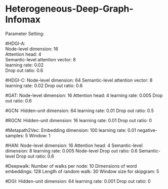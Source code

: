# Heterogeneous-Deep-Graph-Infomax

Parameter Setting:

#HDGI-A: <br>
Node-level dimension: 16<br>
Attention head: 4<br>
Semantic-level attention vector: 8<br>
learning rate: 0.02<br>
Drop out ratio: 0.6<br>

#HDGI-C: 
Node-level dimension: 64
Semantic-level attention vector: 8
learning rate: 0.02
Drop out ratio: 0.6

#GAT:
Node-level dimension: 16
Attention head: 4
learning rate: 0.005
Drop out ratio: 0.6

#GCN:
Hidden-unit dimension: 64
learning rate: 0.01
Drop out ratio: 0.5

#RGCN:
Hidden-unit dimension: 16
learning rate: 0.01
Drop out ratio: 0

#Metapath2Vec:
Embedding dimension: 100
learning rate: 0.01
negative-samples: 5
Window: 1

#HAN:
Node-level dimension: 16
Attention head: 4
Semantic-level dimension: 8
learning rate: 0.005
Node-level Drop out ratio: 0.6
Semantic-level Drop out ratio: 0.6

#Deepwalk:
Number of walks per node: 10
Dimensions of word embeddings: 128
Length of random walk: 30
Window size for skipgram: 5

#DGI:
Hidden-unit dimension: 64
learning rate: 0.001
Drop out ratio: 0

